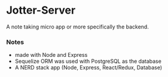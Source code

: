 # Jotter-Server
A note taking micro app or more specifically the backend.
### Notes
* made with Node and Express
* Sequelize ORM was used with PostgreSQL as the database
* A NERD stack app (Node, Express, React/Redux, Database) 